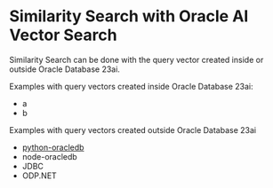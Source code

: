 # Similarity Search with Oracle AI Vector Search

Similarity Search can be done with the query vector created inside or outside Oracle Database 23ai.

Examples with query vectors created inside Oracle Database 23ai:
- a
- b

Examples with query vectors created outside Oracle Database 23ai
- [python-oracledb](../python-oracledb/README.md)
- node-oracledb
- JDBC
- ODP.NET
